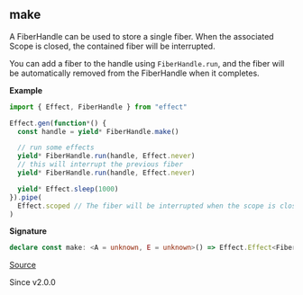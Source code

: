 ## make

A FiberHandle can be used to store a single fiber.
When the associated Scope is closed, the contained fiber will be interrupted.

You can add a fiber to the handle using `FiberHandle.run`, and the fiber will
be automatically removed from the FiberHandle when it completes.

**Example**

```ts
import { Effect, FiberHandle } from "effect"

Effect.gen(function*() {
  const handle = yield* FiberHandle.make()

  // run some effects
  yield* FiberHandle.run(handle, Effect.never)
  // this will interrupt the previous fiber
  yield* FiberHandle.run(handle, Effect.never)

  yield* Effect.sleep(1000)
}).pipe(
  Effect.scoped // The fiber will be interrupted when the scope is closed
)
```

**Signature**

```ts
declare const make: <A = unknown, E = unknown>() => Effect.Effect<FiberHandle<A, E>, never, Scope.Scope>
```

[Source](https://github.com/Effect-TS/effect/tree/main/packages/effect/src/FiberHandle.ts#L110)

Since v2.0.0